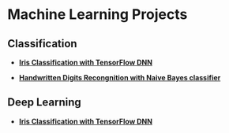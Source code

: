# Machine Learning Projects

## Classification

- **[Iris Classification with TensorFlow DNN](https://github.com/MeqdadDarweesh/iris-classification-tensorflow-dnn)**

- **[Handwritten Digits Recongnition with Naive Bayes classifier](https://github.com/MeqdadDarweesh/Numbers-Recognition-by-Naive-Bayes-classifier)**


## Deep Learning

- **[Iris Classification with TensorFlow DNN](https://github.com/MeqdadDarweesh/iris-classification-tensorflow-dnn)**
